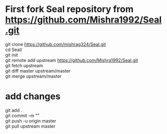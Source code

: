 # First fork Seal repository from https://github.com/Mishra1992/Seal.git <br />
git clone https://github.com/mishrag324/Seal.git <br />
cd Seal/ <br />
git init <br />
git remote add upstream https://github.com/Mishra1992/Seal.git <br />
git fetch upstream <br />
git diff master upstream/master <br />
git merge upstream/master <br />
# add changes <br />
git add . <br />
git commit -m "<message>" <br />
git push -u origin master <br />
git pull upstream master <br />
